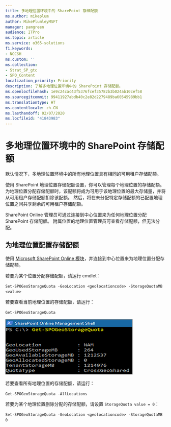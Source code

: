 ```yaml
---
title: 多地理位置环境中的 SharePoint 存储配额
ms.author: mikeplum
author: MikePlumleyMSFT
manager: pamgreen
audience: ITPro
ms.topic: article
ms.service: o365-solutions
f1.keywords:
- NOCSH
ms.custom: ''
ms.collection:
- Strat_SP_gtc
- SPO_Content
localization_priority: Priority
description: 了解多地理位置环境中的 SharePoint 存储配额。
ms.openlocfilehash: 1e9c24cac43f5376fcef35782b3b024ab10cef58
ms.sourcegitcommit: 99411927abdb40c2e82d2279489ba60545989bb1
ms.translationtype: HT
ms.contentlocale: zh-CN
ms.lasthandoff: 02/07/2020
ms.locfileid: "41843983"
---
```

# <a name="sharepoint-storage-quotas-in-multi-geo-environments"></a>多地理位置环境中的 SharePoint 存储配额

默认情况下，多地理位置环境中的所有地理位置具有相同的可用租户存储配额。

使用 SharePoint 地理位置存储配额设置，你可以管理每个地理位置的存储配额。 为地理位置分配存储配额时，该配额将成为可用于该地理位置的最大存储量，并将从可用租户存储配额扣除该配额。 然后，将在未分配特定存储配额的已配置地理位置之间共享剩余的可用租户存储配额。

SharePoint Online 管理员可通过连接到中心位置来为任何地理位置分配 SharePoint 存储配额。 附属位置的地理位置管理员可查看存储配额，但无法分配。

## <a name="configure-a-storage-quota-for-a-geo-location"></a>为地理位置配置存储配额

使用 [Microsoft SharePoint Online 模块](https://www.microsoft.com/download/details.aspx?id=35588 )，并连接到中心位置来为地理位置分配存储配额。 

若要为某个位置分配存储配额，请运行 cmdlet：

`Set-SPOGeoStorageQuota -GeoLocation <geolocationcode> -StorageQuotaMB <value>`

若要查看当前地理位置的存储配额，请运行：

`Get-SPOGeoStorageQuota`

![显示 Get-SPOGeoStorageQuota cmdlet 的 PowerShell 窗口的屏幕截图](media/multi-geo-storage-quota.png)

若要查看所有地理位置的存储配额，请运行：

`Get-SPOGeoStorageQuota -AllLocations`

若要为某个地理位置删除分配的存储配额，请设置 `StorageQuota value = 0`：

`Set-SPOGeoStorageQuota -GeoLocation <geolocationcode> -StorageQuotaMB 0`

